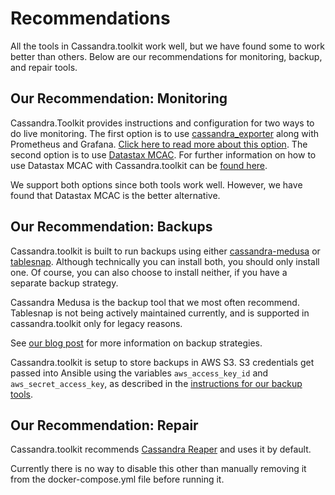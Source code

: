 # Recommendations
All the tools in Cassandra.toolkit work well, but we have found some to work better than others. Below are our recommendations for monitoring, backup, and repair tools. 

## Our Recommendation: Monitoring
Cassandra.Toolkit provides instructions and configuration for two ways to do live monitoring. The first option is to use [cassandra_exporter](https://github.com/criteo/cassandra_exporter) along with Prometheus and Grafana. [Click here to read more about this option](./setup.monitoring.md#monitoring-metrics-with-prometheus). The second option is to use [Datastax MCAC](https://github.com/datastax/metric-collector-for-apache-cassandra). For further information on how to use Datastax MCAC with Cassandra.toolkit can be [found here](./setup.monitoring.md#monitoring-metrics-with-datastax-metric-collector).

We support both options since both tools work well. However, we have found that Datastax MCAC is the better alternative.

## Our Recommendation: Backups
Cassandra.toolkit is built to run backups using either [cassandra-medusa](https://github.com/thelastpickle/cassandra-medusa) or [tablesnap](https://github.com/JeremyGrosser/tablesnap). Although technically you can install both, you should only install one. Of course, you can also choose to install neither, if you have a separate backup strategy. 

Cassandra Medusa is the backup tool that we most often recommend. Tablesnap is not being actively maintained currently, and is supported in cassandra.toolkit only for legacy reasons. 

See [our blog post](https://blog.anant.us/cassandra-lunch-15-cassandra-backup-restoration/) for more information on backup strategies.

Cassandra.toolkit is setup to store backups in AWS S3. S3 credentials get passed into Ansible using the variables `aws_access_key_id` and `aws_secret_access_key`, as described in the [instructions for our backup tools](./setup.backups.md).

## Our Recommendation: Repair
Cassandra.toolkit recommends [Cassandra Reaper](https://github.com/thelastpickle/cassandra-reaper) and uses it by default. 

Currently there is no way to disable this other than manually removing it from the docker-compose.yml file before running it. 